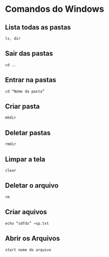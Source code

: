 # Comandos do Windows 
## Lista todas as pastas
    ls, dir

## Sair das pastas 
    cd ..

## Entrar na pastas
    cd “Nome da pasta”

## Criar pasta 
    mkdir

## Deletar pastas
    rmdir

## Limpar a tela
    clear

## Deletar o arquivo 
    rm 

## Criar aquivos
    echo “sdfds” →sp.txt

## Abrir os Arquivos
    start nome do arquivo